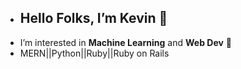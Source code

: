 -  ## Hello Folks, I’m Kevin 👋 
-   I’m interested in **Machine Learning** and **Web Dev** 👀
-   MERN||Python||Ruby||Ruby on Rails
  

<!---
Kevinkp09/Kevinkp09 is a ✨ special ✨ repository because its `README.md` (this file) appears on your GitHub profile.
You can click the Preview link to take a look at your changes.
--->
